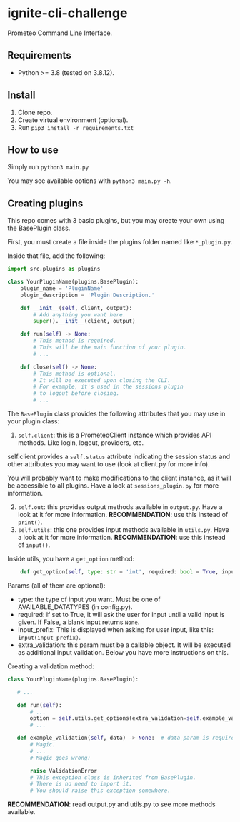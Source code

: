 # ignite-cli-challenge
Prometeo Command Line Interface.

## Requirements
 - Python >= 3.8 (tested on 3.8.12).

## Install

1. Clone repo.
2. Create virtual environment (optional).
3. Run `pip3 install -r requirements.txt`

## How to use
Simply run `python3 main.py`

You may see available options with `python3 main.py -h`.

## Creating plugins

This repo comes with 3 basic plugins, but you may create your own using the BasePlugin class.

First, you must create a file inside the plugins folder named like `*_plugin.py`.

Inside that file, add the following:

```python
import src.plugins as plugins

class YourPluginName(plugins.BasePlugin):
    plugin_name = 'PluginName'
    plugin_description = 'Plugin Description.'

    def __init__(self, client, output):
        # Add anything you want here.
        super().__init__(client, output)

    def run(self) -> None:
        # This method is required.
        # This will be the main function of your plugin.
        # ...

    def close(self) -> None:
        # This method is optional.
        # It will be executed upon closing the CLI.
        # For example, it's used in the sessions plugin
        # to logout before closing.
        # ...
```

The `BasePlugin` class provides the following attributes that you may use in your plugin class:

1. `self.client`: this is a PrometeoClient instance which provides API methods. Like login, logout, providers, etc.

self.client provides a `self.status` attribute indicating the session status and other attributes you may want to use (look at client.py for more info).

You will probably want to make modifications to the client instance, as it will be accessible to all plugins. Have a look at `sessions_plugin.py` for more information.

2. `self.out`: this provides output methods available in `output.py`. Have a look at it for more information. **RECOMMENDATION**: use this instead of `print()`.
3. `self.utils`: this one provides input methods available in `utils.py`. Have a look at it for more information. **RECOMMENDATION**: use this instead of `input()`.

Inside utils, you have a `get_option` method:
```python
    def get_option(self, type: str = 'int', required: bool = True, input_prefix: str = DEFAULT_INPUT_PREFIX, extra_validation: Callable = None) -> Any: ...
```
Params (all of them are optional):
 - type: the type of input you want. Must be one of AVAILABLE_DATATYPES (in config.py).
 - required: if set to True, it will ask the user for input until a valid input is given. If False, a blank input returns `None`.
 - input_prefix: This is displayed when asking for user input, like this: `input(input_prefix)`.
 - extra_validation: this param must be a callable object. It will be executed as additional input validation. Below you have more instructions on this.

 Creating a validation method:

 ```python
class YourPluginName(plugins.BasePlugin):
 
    # ...

    def run(self):
        # ...
        option = self.utils.get_options(extra_validation=self.example_validation)
        # ...

    def example_validation(self, data) -> None:  # data param is required.
        # Magic.
        # ...
        # Magic goes wrong:

        raise ValidationError
        # This exception class is inherited from BasePlugin.
        # There is no need to import it.
        # You should raise this exception somewhere.
 ```

**RECOMMENDATION**: read output.py and utils.py to see more methods available.
